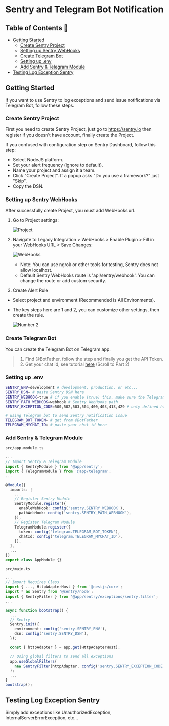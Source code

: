 # Sentry and Telegram Bot Notification

## Table of Contents 📕

- [Getting Started](#getting-started-🚀)
  - [Create Sentry Project](#create-sentry-project)
  - [Setting up Sentry WebHooks](#setting-up-sentry-webhooks)
  - [Create Telegram Bot](#create-telegram-bot)
  - [Setting up .env](#setting-up-env)
  - [Add Sentry & Telegram Module](#add-sentry--telegram-module)
- [Testing Log Exception Sentry](#testing-log-exception-sentry)

## **Getting Started**

If you want to use Sentry to log exceptions and send issue notifications via Telegram Bot, follow these steps.

### **Create Sentry Project**

First you need to create Sentry Project, just go to https://sentry.io then register if you doesn't have account, finally create the Project.

If you confused with configuration step on Sentry Dashboard, follow this step:

- Select NodeJS platform.
- Set your alert frequency (ignore to default).
- Name your project and assign it a team.
- Click "Create Project". If a popup asks "Do you use a framework?" just "Skip".
- Copy the DSN.

### **Setting up Sentry WebHooks**

After successfully create Project, you must add WebHooks url.

1. Go to Project settings:

   ![Project](https://i.ibb.co/tLPH3rz/image.png)

2. Navigate to Legacy Integration > WebHooks > Enable Plugin > Fill in your WebHooks URL > Save Changes:

   ![WebHooks](https://i.ibb.co/j8Nc8Wy/image.png)

   - Note: You can use ngrok or other tools for testing, Sentry does not allow localhost.
   - Default Sentry WebHooks route is 'api/sentry/webhook'. You can change the route or add custom security.

3. Create Alert Rule

- Select project and environment (Recommended is All Environments).
- The key steps here are 1 and 2, you can customize other settings, then create the rule.

  ![Number 2](https://i.ibb.co/BGLZkhn/image.png)

### **Create Telegram Bot**

You can create the Telegram Bot on Telegram app.

> 1. Find @BotFather, follow the step and finally you get the API Token.
> 2. Get your chat id, see tutorial [here](https://www.wikihow.com/Know-Chat-ID-on-Telegram-on-Android) (Scroll to Part 2)

### **Setting up .env**

```bash
SENTRY_ENV=development # development, production, or etc...
SENTRY_DSN= # paste Sentry DSN here
SENTRY_WEBHOOK=true # if you enable (true) this, make sure the Telegram bot has configurated
SENTRY_PATH_WEBHOOK=webhook # Sentry WebHooks path
SENTRY_EXCEPTION_CODE=500,502,503,504,400,403,413,429 # only defined http status code can send notification to Telegram

# using Telegram bot to send Sentry notification issue
TELEGRAM_BOT_TOKEN= # get from @BotFather
TELEGRAM_MYCHAT_ID= # paste your chat id here
```

### **Add Sentry & Telegram Module**

`src/app.module.ts`

```typescript
...
// Import Sentry & Telegram Module
import { SentryModule } from '@app/sentry';
import { TelegramModule } from '@app/telegram';
...

@Module({
  imports: [
    ...
    // Register Sentry Module
    SentryModule.register({
      enableWebHook: config('sentry.SENTRY_WEBHOOK'),
      pathWebHook: config('sentry.SENTRY_PATH_WEBHOOK'),
    }),
    // Register Telegram Module
    TelegramModule.register({
      token: config('telegram.TELEGRAM_BOT_TOKEN'),
      chatId: config('telegram.TELEGRAM_MYCHAT_ID'),
    }),
  ],
  ...
})
export class AppModule {}
```

`src/main.ts`

```typescript
...
// Import Requires Class
import { ..., HttpAdapterHost } from '@nestjs/core';
import * as Sentry from '@sentry/node';
import { SentryFilter } from '@app/sentry/exceptions/sentry.filter';
...

async function bootstrap() {
  ...
  // Sentry
  Sentry.init({
    environment: config('sentry.SENTRY_ENV'),
    dsn: config('sentry.SENTRY_DSN'),
  });

  const { httpAdapter } = app.get(HttpAdapterHost);

  // Using global filters to send all exceptions
  app.useGlobalFilters(
    new SentryFilter(httpAdapter, config('sentry.SENTRY_EXCEPTION_CODE')),
  );
  ...
}
bootstrap();
```

## **Testing Log Exception Sentry**

Simply add exceptions like UnauthorizedException, InternalServerErrorException, etc...
